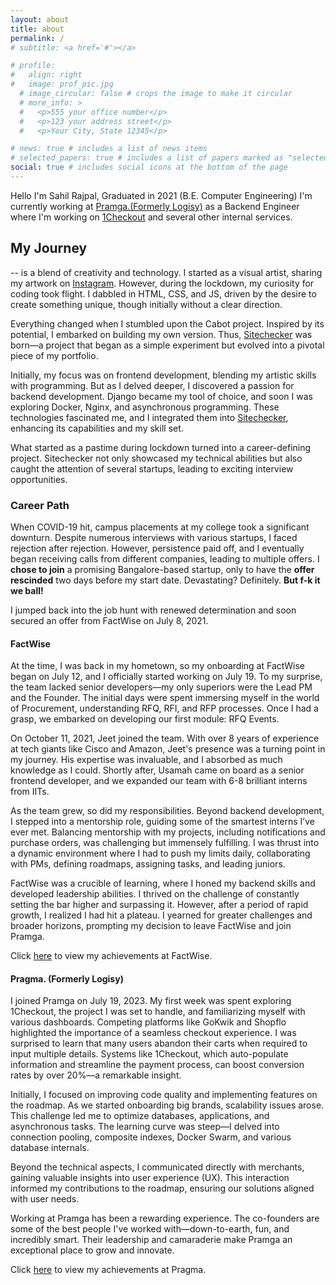 ```yaml
---
layout: about
title: about
permalink: /
# subtitle: <a href='#'></a>

# profile:
#   align: right
#   image: prof_pic.jpg
  # image_circular: false # crops the image to make it circular
  # more_info: >
  #   <p>555 your office number</p>
  #   <p>123 your address street</p>
  #   <p>Your City, State 12345</p>

# news: true # includes a list of news items
# selected_papers: true # includes a list of papers marked as "selected={true}"
social: true # includes social icons at the bottom of the page
---
```


Hello I'm Sahil Rajpal, Graduated in 2021 (B.E. Computer Engineering) I'm currently working at [Pramga.(Formerly Logisy)](https://bepragma.ai) as a Backend Engineer where I'm working on [1Checkout](https://1checkout.ai) and several other internal services.

## My Journey
 -- is a blend of creativity and technology. I started as a visual artist, sharing my artwork on [Instagram](https://instagram.com/sahilrajpal05). However, during the lockdown, my curiosity for coding took flight. I dabbled in HTML, CSS, and JS, driven by the desire to create something unique, though initially without a clear direction.

Everything changed when I stumbled upon the Cabot project. Inspired by its potential, I embarked on building my own version. Thus, [Sitechecker](https://github.com/sahilr05/sitechecker) was born—a project that began as a simple experiment but evolved into a pivotal piece of my portfolio.

Initially, my focus was on frontend development, blending my artistic skills with programming. But as I delved deeper, I discovered a passion for backend development. Django became my tool of choice, and soon I was exploring Docker, Nginx, and asynchronous programming. These technologies fascinated me, and I integrated them into [Sitechecker](https://github.com/sahilr05/sitechecker), enhancing its capabilities and my skill set.

What started as a pastime during lockdown turned into a career-defining project. Sitechecker not only showcased my technical abilities but also caught the attention of several startups, leading to exciting interview opportunities.


### Career Path

When COVID-19 hit, campus placements at my college took a significant downturn. Despite numerous interviews with various startups, I faced rejection after rejection. However, persistence paid off, and I eventually began receiving calls from different companies, leading to multiple offers. I **chose to join** a promising Bangalore-based startup, only to have the **offer rescinded** two days before my start date. 
Devastating? Definitely. **But f-k it we ball!**
<!-- It was a devastating blow, but setbacks often pave the way for new opportunities. -->

I jumped back into the job hunt with renewed determination and soon secured an offer from FactWise on July 8, 2021.

#### FactWise
At the time, I was back in my hometown, so my onboarding at FactWise began on July 12, and I officially started working on July 19. To my surprise, the team lacked senior developers—my only superiors were the Lead PM and the Founder. The initial days were spent immersing myself in the world of Procurement, understanding RFQ, RFI, and RFP processes. Once I had a grasp, we embarked on developing our first module: RFQ Events.

On October 11, 2021, Jeet joined the team. With over 8 years of experience at tech giants like Cisco and Amazon, Jeet's presence was a turning point in my journey. His expertise was invaluable, and I absorbed as much knowledge as I could. Shortly after, Usamah came on board as a senior frontend developer, and we expanded our team with 6-8 brilliant interns from IITs.

As the team grew, so did my responsibilities. Beyond backend development, I stepped into a mentorship role, guiding some of the smartest interns I’ve ever met. Balancing mentorship with my projects, including notifications and purchase orders, was challenging but immensely fulfilling. I was thrust into a dynamic environment where I had to push my limits daily, collaborating with PMs, defining roadmaps, assigning tasks, and leading juniors.

FactWise was a crucible of learning, where I honed my backend skills and developed leadership abilities. I thrived on the challenge of constantly setting the bar higher and surpassing it. However, after a period of rapid growth, I realized I had hit a plateau. I yearned for greater challenges and broader horizons, prompting my decision to leave FactWise and join Pramga.

Click [here](https://sahilr05.github.io/cv) to view my achievements at FactWise.

#### Pragma. (Formerly Logisy)
I joined Pramga on July 19, 2023. My first week was spent exploring 1Checkout, the project I was set to handle, and familiarizing myself with various dashboards. Competing platforms like GoKwik and Shopflo highlighted the importance of a seamless checkout experience. I was surprised to learn that many users abandon their carts when required to input multiple details. Systems like 1Checkout, which auto-populate information and streamline the payment process, can boost conversion rates by over 20%—a remarkable insight.

Initially, I focused on improving code quality and implementing features on the roadmap. As we started onboarding big brands, scalability issues arose. This challenge led me to optimize databases, applications, and asynchronous tasks. The learning curve was steep—I delved into connection pooling, composite indexes, Docker Swarm, and various database internals.

Beyond the technical aspects, I communicated directly with merchants, gaining valuable insights into user experience (UX). This interaction informed my contributions to the roadmap, ensuring our solutions aligned with user needs.

Working at Pramga has been a rewarding experience. The co-founders are some of the best people I've worked with—down-to-earth, fun, and incredibly smart. Their leadership and camaraderie make Pramga an exceptional place to grow and innovate.

Click [here](https://sahilr05.github.io/cv) to view my achievements at Pragma.


<!-- Write your biography here. Tell the world about yourself. Link to your favorite [subreddit](http://reddit.com). You can put a picture in, too. The code is already in, just name your picture `prof_pic.jpg` and put it in the `img/` folder.

Put your address / P.O. box / other info right below your picture. You can also disable any of these elements by editing `profile` property of the YAML header of your `_pages/about.md`. Edit `_bibliography/papers.bib` and Jekyll will render your [publications page](/al-folio/publications/) automatically.

Link to your social media connections, too. This theme is set up to use [Font Awesome icons](https://fontawesome.com/) and [Academicons](https://jpswalsh.github.io/academicons/), like the ones below. Add your Facebook, Twitter, LinkedIn, Google Scholar, or just disable all of them. -->
